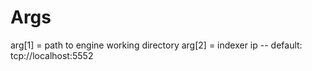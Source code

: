 # Args
arg[1] = path to engine working directory
arg[2] = indexer ip -- default: tcp://localhost:5552

